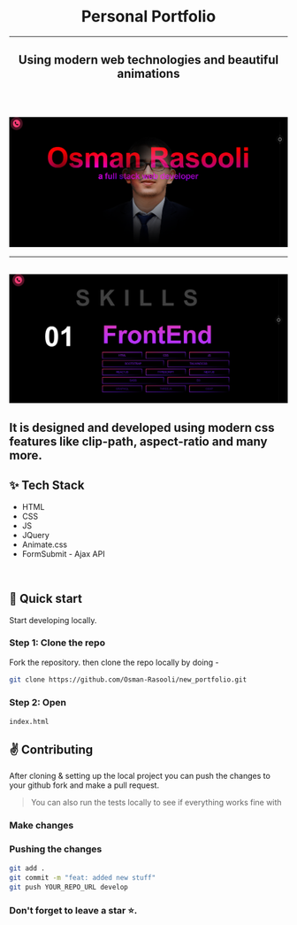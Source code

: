 <br />
<br />

<h1 align="center" >Personal Portfolio</h1>
<hr>
<h2 align="center">Using modern web technologies and beautiful animations</h2>

<br />
<br />

<p align="center">
  <img src="./img/screenshots/screenshot1.png">
  <br />
  <hr>
  <br />
  <img src="./img/screenshots/screenshot2.png">
</p>

## It is designed and developed using modern css features like clip-path, aspect-ratio and many more.

## ✨ Tech Stack
- HTML
- CSS
- JS
- JQuery
- Animate.css
- FormSubmit - Ajax API

<br>

## :rocket: Quick start

Start developing locally.

### Step 1: Clone the repo
Fork the repository. then clone the repo locally by doing -

```sh
git clone https://github.com/Osman-Rasooli/new_portfolio.git
```

### Step 2: Open
```
index.html
```

## :v: Contributing

After cloning & setting up the local project you can push the changes to your github fork and make a pull request.

> You can also run the tests locally to see if everything works fine with

### Make changes


### Pushing the changes

```bash
git add .
git commit -m "feat: added new stuff"
git push YOUR_REPO_URL develop
```



### Don't forget to leave a star ⭐.
